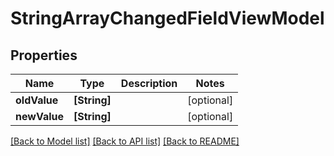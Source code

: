 # StringArrayChangedFieldViewModel

## Properties
Name | Type | Description | Notes
------------ | ------------- | ------------- | -------------
**oldValue** | **[String]** |  | [optional] 
**newValue** | **[String]** |  | [optional] 

[[Back to Model list]](../README.md#documentation-for-models) [[Back to API list]](../README.md#documentation-for-api-endpoints) [[Back to README]](../README.md)


